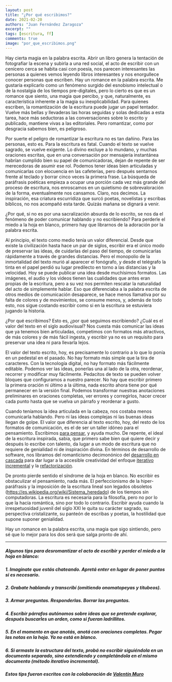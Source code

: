 ```yaml
---
layout: post
title: "¿Por qué escribimos?"
date: 2021-02-20
authors: "Juan Fernández Zaragoza"
excerpt: ""
tags: [escritura, ff]
comments: true
image: "por_que_escribimos.png"
---
```


Hay cierta magia en la palabra escrita. Abrir un libro genera la tentación de fotografiar la escena y subirla a una red social, el acto de escribir con un cenicero cerca se habita casi con poesía, nos parecen interesantes las personas a quienes vemos leyendo libros interesantes y nos enorgullece conocer personas que escriben. Hay un romance en la palabra escrita. Me gustaría explicarlo como un fenómeno surgido del esnobismo intelectual o de la nostalgia de los tiempos pre-digitales, pero lo cierto es que es un romance que siento, una magia que percibo, y que, naturalmente, es característica inherente a la magia su inexplicabilidad. Para quienes escriben, la romantización de la escritura puede jugar un papel tentador. Vuelve más bellas y llevaderas las horas seguidas y solas dedicadas a esta tarea, hace más seductoras a las conversaciones sobre lo escrito y publicado, mantiene vivas a las editoriales. Pero romantizar, como por desgracia sabemos bien, es peligroso.

Por suerte el peligro de romantizar la escritura no es tan dañino. Para las personas, esto es. Para la escritura es fatal. Cuando el texto se vuelve sagrado, se vuelve exigente. Lo divino excluye a lo mundano, y muchas oraciones escritas, que en una conversación por mensajería instantánea habrían cumplido bien su papel de comunicadoras, dejan de repente de ser merecedoras de asumir ese rol. Podemos tener ideas bien articuladas y comunicarlas con elocuencia en las cafeterías, pero después sentarnos frente al teclado y borrar cinco veces la primera frase. La búsqueda de paráfrasis poéticas empieza a ocupar una porción cada vez más grande del proceso de escritura, nos enroscamos en un quietismo de sobrevaloración de la forma, eventualmente nos cansamos. Claro, nos decimos. La inspiración, esa criatura escurridiza que surcó poetas, novelistas y escribas bíblicos, no nos acompañó esta tarde. Quizás mañana se dignará a venir.

¿Por qué, si no es por una sacralización absurda de lo escrito, se nos da el fenómeno de poder comunicar hablando y no escribiendo? Para perderle el miedo a la hoja en blanco, primero hay que librarnos de la adoración por la palabra escrita.

Al principio, el texto como medio tenía un valor diferencial. Desde que existe la civilización hasta hace un par de siglos, escribir era el único modo de preservar las ideas, de cuidarlas del paso del tiempo, de comunicarlas rápidamente a través de grandes distancias. Pero el monopolio de la inmortalidad del texto murió al aparecer el fonógrafo, y desde el telégrafo la tinta en el papel perdió su lugar predilecto en torno a las distancias y la velocidad. Hoy se puede publicar una idea desde muchísimos formatos. Las imágenes, el audio y los videos tienen las cualidades que antes eran propias de la escritura, pero a su vez nos permiten rescatar la naturalidad del acto de simplemente hablar. Eso que diferenciaba a la palabra escrita de otros medios de comunicación desaparece, se hace menos llamativa por su falta de colores y de movimientos, se consume menos, y, además de todo esto, nos sigue costando escribir como si en la escritura se estuviera jugando la historia.

¿Por qué escribimos? Esto es, ¿por qué seguimos escribiendo? ¿Cuál es el valor del texto en el siglo audiovisual? Nos cuesta más comunicar las ideas que ya tenemos bien articuladas, competimos con formatos más atractivos, de más colores y de más fácil ingesta, y escribir ya no es un requisito para preservar una idea ni para llevarla lejos.

El valor del texto escrito, hoy, es precisamente lo contrario a lo que lo ponía en un pedestal en el pasado. No hay formato más simple que la tira de caracteres. Con la tecnología digital, no hay formato más fácilmente editable. Podemos ver las ideas, ponerlas una al lado de la otra, reordenar, recorrer y modificar muy fácilmente. Pedacitos de texto se pueden volver bloques que configuramos a nuestro parecer. No hay que escribir primero la primera oración ni último a la última, nada escrito ahora tiene por qué permanecer en la versión final. Podemos transformar nuestras anotaciones preliminares en oraciones completas, ver errores y corregirlos, hacer crecer cada punto hasta que se vuelva un párrafo y reordenar a gusto.

Cuando teníamos la idea articulada en la cabeza, nos costaba menos comunicarla hablando. Pero ni las ideas complejas ni las buenas ideas llegan de golpe. El valor que diferencia al texto escrito, hoy, del resto de los formatos de comunicación, es el de ser un taller idóneo para el pensamiento. Escribimos [para pensar](https://filosofiadelfuturo.com/expandiendo-nuestra-mente/), y ayuda mucho. De repente, el ideal de la escritura inspirada, sabia, que primero sabe bien qué quiere decir y después lo escribe con talento, da lugar a un modo de escritura que no requiere de genialidad ni de inspiración divina. En términos de desarrollo de software, nos libramos del romanticismo decimonónico del [desarrollo en cascada](https://es.wikipedia.org/wiki/Desarrollo_en_cascada) para dar lugar a la accesible creatividad del enfoque [iterativo incremental](https://es.wikipedia.org/wiki/Desarrollo_iterativo_y_creciente) y la [refactorización](https://es.wikipedia.org/wiki/Refactorizaci%C3%B3n).

De pronto pierde sentido el síndrome de la hoja en blanco. No escribir es obstaculizar el pensamiento, nada más. El perfeccionismo de la hiper-paráfrasis y la imposición de la escritura lineal son legados obsoletos (https://es.wikipedia.org/wiki/Sistema_heredado) de los tiempos sin computadoras. La escritura es necesaria para la filosofía, pero no por lo que la hacía romántica, sino por todo lo contrario. Escribir ayuda cuando la irrespetuosidad juvenil del siglo XXI le quita su carácter sagrado, su perspectiva cristalizante, su panteón de escribas y poetas, la hostilidad que supone suponer genialidad.

Hay un romance en la palabra escrita, una magia que sigo sintiendo, pero sé que lo mejor para los dos será que salga pronto de ahí.

---

##### Algunos tips para desromantizar el acto de escribir y perder el miedo a la hoja en blanco:

##### 1. Imaginate que estás chateando. Apretá enter en lugar de poner puntos si es necesario.
##### 2. Grabate hablando y transcribí (omitiendo onomatopeyas y titubeos).
##### 3. Armar preguntas. Responderlas. Borrar las preguntas.
##### 4. Escribir párrafos autónomos sobre ideas que se pretende explorar, después buscarles un orden, como si fueran ladrillitos.
##### 5. En el momento en que anotás, anotá con oraciones completas. Pegar las notas en la hoja. Ya no está en blanco.
##### 6. Si armaste la estructura del texto, probá no escribir siguiéndola en un documento separado, sino extendiendo y completándola en el mismo documento (método iterativo incremental).

##### Estos tips fueron escritos con la colaboración de [Valentín Muro](https://about.vmuro.com/)
